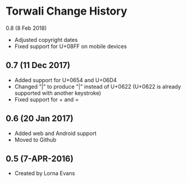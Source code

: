 Torwali Change History
=======================

0.8 (8 Feb 2018)
* Adjusted copyright dates
* Fixed support for U+08FF on mobile devices

0.7 (11 Dec 2017)
-----------------
* Added support for U+0654 and U+06D4
* Changed "|" to produce "|" instead of U+0622 (U+0622 is already supported with another keystroke)
* Fixed support for + and =

0.6 (20 Jan 2017)
-----------------

* Added web and Android support
* Moved to Github


0.5 (7-APR-2016)
-----------------
* Created by Lorna Evans
